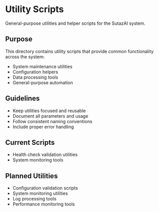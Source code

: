 # Utility Scripts

General-purpose utilities and helper scripts for the SutazAI system.

## Purpose
This directory contains utility scripts that provide common functionality across the system:
- System maintenance utilities
- Configuration helpers
- Data processing tools
- General-purpose automation

## Guidelines
- Keep utilities focused and reusable
- Document all parameters and usage
- Follow consistent naming conventions
- Include proper error handling

## Current Scripts
- Health check validation utilities
- System monitoring tools

## Planned Utilities
- Configuration validation scripts
- System monitoring utilities
- Log processing tools
- Performance monitoring tools